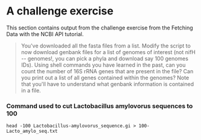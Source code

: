 # A challenge exercise
This section contains output from the challenge exercise from the Fetching Data with the NCBI API tutorial.

> You've downloaded all the fasta files from a list. Modify the script to now download genbank files for a list of genomes of interest (not nifH -- genomes!, you can pick a phyla and download say 100 genomes IDs). Using shell commands you have learned in the past, can you count the number of 16S rRNA genes that are present in the file? Can you print out a list of all genes contained within the genomes? Note that you'll have to understand what genbank information is contained in a file.

### Command used to cut Lactobacillus amylovorus sequences to 100
```head -100 Lactobacillus-amylovorus_sequence.gi > 100-Lacto_amylo_seq.txt```